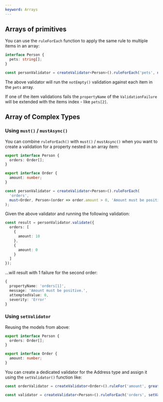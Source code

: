 ```yaml
---
keyword: Arrays
---
```


## Arrays of primitives

You can use the `ruleForEach` function to apply the same rule to multiple items in an array:

```typescript
interface Person {
  pets: string[];
}

const personValidator = createValidator<Person>().ruleForEach('pets', notEmpty());
```

The above validator will run the `notEmpty()` validation against each item in the `pets` array.

If one of the item validations fails the `propertyName` of the `ValidationFailure` will be extended with the items index - like `pets[2]`.

## Array of Complex Types

### Using `must()` / `mustAsync()`

You can combine `ruleForEach()` with `must()` / `mustAsync()` when you want to create a validation for a property nested in an array item:

```typescript
export interface Person {
  orders: Order[];
}

export interface Order {
  amount: number;
}
```

```typescript
const personValidator = createValidator<Person>().ruleForEach(
  'orders',
  must<Order, Person>(order => order.amount > 0, 'Amount must be positive.')
);
```

Given the above validator and running the following validation:

```typescript
const result = personValidator.validate({
  orders: [
    {
      amount: 10
    },
    {
      amount: 0
    }
  ]
});
```

...will result with 1 failure for the second order:

```typescript
{
  propertyName: 'orders[1]',
  message: 'Amount must be positive.',
  attemptedValue: 0,
  severity: 'Error'
}
```

### Using `setValidator`

Reusing the models from above:

```typescript
export interface Person {
  orders: Order[];
}

export interface Order {
  amount: number;
}
```

You can create a dedicated validator for the Address type and assign it using the `setValidator()` function like:

```typescript
const orderValidator = createValidator<Order>().ruleFor('amount', greaterThan(0));

const validator = createValidator<Person>().ruleForEach('orders', setValidator(orderValidator));
```
